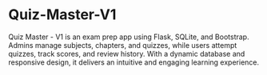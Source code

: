 # Quiz-Master-V1
Quiz Master - V1 is an exam prep app using Flask, SQLite, and Bootstrap. Admins manage subjects, chapters, and quizzes, while users attempt quizzes, track scores, and review history. With a dynamic database and responsive design, it delivers an intuitive and engaging learning experience.
